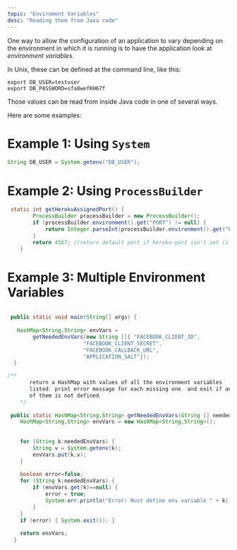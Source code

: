 ```yaml
---
topic: "Enviroment Variables"
desc: "Reading them from Java code"
---
```


One way to allow the configuration of an application to vary depending on the environment in which
it is running is to have the application look at *environment variables*.

In Unix, these can be defined at the command line, like this:

```
export DB_USER=testuser
export DB_PASSWORD=sfa8wefKH67f
```

Those values can be read from inside Java code in one of several ways.

Here are some examples:

# Example 1: Using `System`

```java
String DB_USER = System.getenv("DB_USER");
```

# Example 2: Using `ProcessBuilder`

```java
 static int getHerokuAssignedPort() {
        ProcessBuilder processBuilder = new ProcessBuilder();
        if (processBuilder.environment().get("PORT") != null) {
            return Integer.parseInt(processBuilder.environment().get("PORT"));
        }
        return 4567; //return default port if heroku-port isn't set (i.e. on localhost)
    }
```

# Example 3: Multiple Environment Variables

```java

 public static void main(String[] args) {
 
   HashMap<String,String> envVars =
	    getNeededEnvVars(new String []{ "FACEBOOK_CLIENT_ID",
					    "FACEBOOK_CLIENT_SECRET",
					    "FACEBOOK_CALLBACK_URL",
					    "APPLICATION_SALT"});
  }
```

```java
/**
       return a HashMap with values of all the environment variables
       listed; print error message for each missing one, and exit if any
       of them is not defined.
    */
    
 public static HashMap<String,String> getNeededEnvVars(String [] neededEnvVars) {
	HashMap<String,String> envVars = new HashMap<String,String>();
	
	
	for (String k:neededEnvVars) {
	    String v = System.getenv(k);
	    envVars.put(k,v);
	}
	
	boolean error=false;
	for (String k:neededEnvVars) {
	    if (envVars.get(k)==null) {
		    error = true;
		    System.err.println("Error: Must define env variable " + k);
	    }
	}
	if (error) { System.exit(1); }
	
	return envVars;
  }

```
